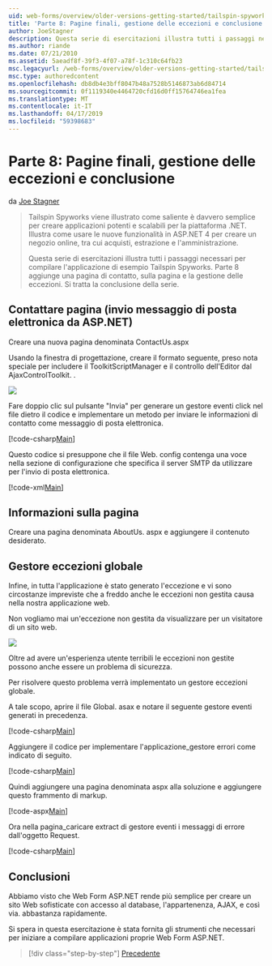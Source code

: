 ```yaml
---
uid: web-forms/overview/older-versions-getting-started/tailspin-spyworks/tailspin-spyworks-part-8
title: 'Parte 8: Pagine finali, gestione delle eccezioni e conclusione | Microsoft Docs'
author: JoeStagner
description: Questa serie di esercitazioni illustra tutti i passaggi necessari per compilare l'applicazione di esempio Tailspin Spyworks. Parte 8 aggiunge una pagina di contatto, sulla pagina e l'eccezione...
ms.author: riande
ms.date: 07/21/2010
ms.assetid: 5aeadf8f-39f3-4f07-a78f-1c310c64fb23
msc.legacyurl: /web-forms/overview/older-versions-getting-started/tailspin-spyworks/tailspin-spyworks-part-8
msc.type: authoredcontent
ms.openlocfilehash: db8db4e3bff8047b48a7528b5146873ab6d84714
ms.sourcegitcommit: 0f1119340e4464720cfd16d0ff15764746ea1fea
ms.translationtype: MT
ms.contentlocale: it-IT
ms.lasthandoff: 04/17/2019
ms.locfileid: "59398683"
---
```

# <a name="part-8-final-pages-exception-handling-and-conclusion"></a>Parte 8: Pagine finali, gestione delle eccezioni e conclusione

da [Joe Stagner](https://github.com/JoeStagner)

> Tailspin Spyworks viene illustrato come saliente è davvero semplice per creare applicazioni potenti e scalabili per la piattaforma .NET. Illustra come usare le nuove funzionalità in ASP.NET 4 per creare un negozio online, tra cui acquisti, estrazione e l'amministrazione.
> 
> Questa serie di esercitazioni illustra tutti i passaggi necessari per compilare l'applicazione di esempio Tailspin Spyworks. Parte 8 aggiunge una pagina di contatto, sulla pagina e la gestione delle eccezioni. Si tratta la conclusione della serie.


## <a id="_Toc260221680"></a>  Contattare pagina (invio messaggio di posta elettronica da ASP.NET)

Creare una nuova pagina denominata ContactUs.aspx

Usando la finestra di progettazione, creare il formato seguente, preso nota speciale per includere il ToolkitScriptManager e il controllo dell'Editor dal AjaxControlToolkit. .

![](tailspin-spyworks-part-8/_static/image1.jpg)

Fare doppio clic sul pulsante "Invia" per generare un gestore eventi click nel file dietro il codice e implementare un metodo per inviare le informazioni di contatto come messaggio di posta elettronica.

[!code-csharp[Main](tailspin-spyworks-part-8/samples/sample1.cs)]

Questo codice si presuppone che il file Web. config contenga una voce nella sezione di configurazione che specifica il server SMTP da utilizzare per l'invio di posta elettronica.

[!code-xml[Main](tailspin-spyworks-part-8/samples/sample2.xml)]

## <a id="_Toc260221681"></a>  Informazioni sulla pagina

Creare una pagina denominata AboutUs. aspx e aggiungere il contenuto desiderato.

## <a id="_Toc260221682"></a>  Gestore eccezioni globale

Infine, in tutta l'applicazione è stato generato l'eccezione e vi sono circostanze impreviste che a freddo anche le eccezioni non gestita causa nella nostra applicazione web.

Non vogliamo mai un'eccezione non gestita da visualizzare per un visitatore di un sito web.

![](tailspin-spyworks-part-8/_static/image2.jpg)

Oltre ad avere un'esperienza utente terribili le eccezioni non gestite possono anche essere un problema di sicurezza.

Per risolvere questo problema verrà implementato un gestore eccezioni globale.

A tale scopo, aprire il file Global. asax e notare il seguente gestore eventi generati in precedenza.

[!code-csharp[Main](tailspin-spyworks-part-8/samples/sample3.cs)]

Aggiungere il codice per implementare l'applicazione\_gestore errori come indicato di seguito.

[!code-csharp[Main](tailspin-spyworks-part-8/samples/sample4.cs)]

Quindi aggiungere una pagina denominata aspx alla soluzione e aggiungere questo frammento di markup.

[!code-aspx[Main](tailspin-spyworks-part-8/samples/sample5.aspx)]

Ora nella pagina\_caricare extract di gestore eventi i messaggi di errore dall'oggetto Request.

[!code-csharp[Main](tailspin-spyworks-part-8/samples/sample6.cs)]

## <a id="_Toc260221683"></a>  Conclusioni

Abbiamo visto che Web Form ASP.NET rende più semplice per creare un sito Web sofisticate con accesso al database, l'appartenenza, AJAX, e così via. abbastanza rapidamente.

Si spera in questa esercitazione è stata fornita gli strumenti che necessari per iniziare a compilare applicazioni proprie Web Form ASP.NET.

> [!div class="step-by-step"]
> [Precedente](tailspin-spyworks-part-7.md)
